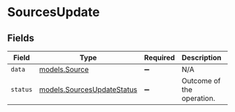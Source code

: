 # SourcesUpdate


## Fields

| Field                                                          | Type                                                           | Required                                                       | Description                                                    | Example                                                        |
| -------------------------------------------------------------- | -------------------------------------------------------------- | -------------------------------------------------------------- | -------------------------------------------------------------- | -------------------------------------------------------------- |
| `data`                                                         | [models.Source](../models/source.md)                           | :heavy_minus_sign:                                             | N/A                                                            |                                                                |
| `status`                                                       | [models.SourcesUpdateStatus](../models/sourcesupdatestatus.md) | :heavy_minus_sign:                                             | Outcome of the operation.                                      | updated                                                        |
